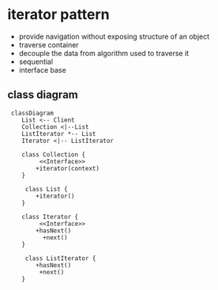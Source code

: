 # iterator pattern
- provide navigation without exposing structure of an object
- traverse container
- decouple the data from algorithm used to traverse it
- sequential 
- interface base


## class diagram

```mermaid
 classDiagram
    List <-- Client
    Collection <|--List
    ListIterator *-- List
    Iterator <|-- ListIterator
    
    class Collection {
         <<Interface>>
        +iterator(context)
    }
    
     class List {
        +iterator()
    }
    
    class Iterator {
         <<Interface>>
        +hasNext()
          +next()
    }
    
     class ListIterator {
        +hasNext()
         +next()
    } 
    
```